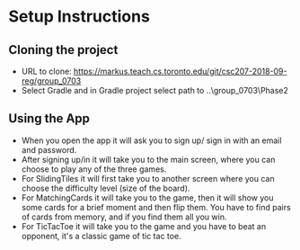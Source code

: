 # Setup Instructions

## Cloning the project

* URL to clone: https://markus.teach.cs.toronto.edu/git/csc207-2018-09-reg/group_0703
* Select Gradle and in Gradle project select path  to ..\group_0703\Phase2



## Using the App

* When you open the app it will ask you to sign up/ sign in with an email and password.
* After signing up/in it will take you to the main screen, where you can choose to play any of the three games.
* For SlidingTiles it will first take you to another screen where you can choose the difficulty level (size of the board).
* For MatchingCards it will take you to the game, then it will show you some cards for a brief moment and then flip them. You have to find pairs of cards from memory, and if you find them all you win.
* For TicTacToe it will take you to the game and you have to beat an opponent, it's a classic game of tic tac toe.

